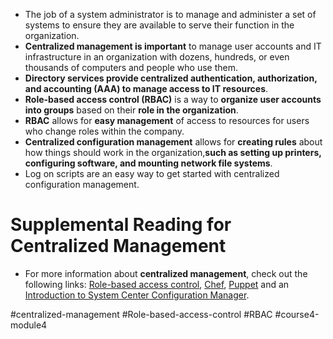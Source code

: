 -   The job of a system administrator is to manage and administer a set of systems to ensure they are available to serve their function in the organization.
-   **Centralized management is important** to manage user accounts and IT infrastructure in an organization with dozens, hundreds, or even thousands of computers and people who use them.
-  **Directory services provide centralized authentication, authorization, and accounting (AAA) to manage access to IT resources**.
-  **Role-based access control (RBAC)** is a way to **organize user accounts into groups** based on their **role in the organization**.
-   **RBAC** allows for **easy management** of access to resources for users who change roles within the company.
-   **Centralized configuration management** allows for **creating rules** about how things should work in the organization,**such as setting up printers, configuring software, and mounting network file systems**.
-   Log on scripts are an easy way to get started with centralized configuration management.

# Supplemental Reading for Centralized Management

- For more information about **centralized management**, check out the following links: [Role-based access control](https://en.wikipedia.org/wiki/Role-based_access_control), [Chef](https://www.chef.io/chef/), [Puppet](https://puppet.com/) and an [Introduction to System Center Configuration Manager](https://docs.microsoft.com/en-us/sccm/core/understand/introduction).

#centralized-management #Role-based-access-control #RBAC #course4-module4 